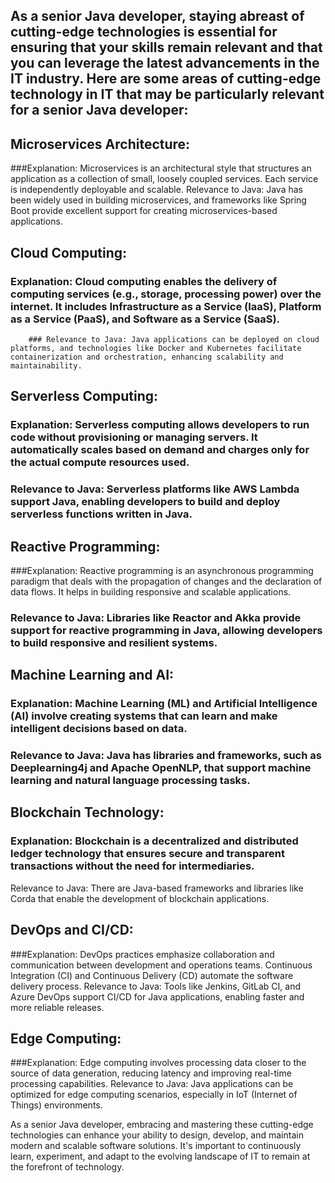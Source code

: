 ## As a senior Java developer, staying abreast of cutting-edge technologies is essential for ensuring that your skills remain relevant and that you can leverage the latest advancements in the IT industry. Here are some areas of cutting-edge technology in IT that may be particularly relevant for a senior Java developer:

   ## Microservices Architecture:
   
   ###Explanation:
   Microservices is an architectural style that structures an application as a collection of small, loosely coupled services. Each service is independently deployable and scalable.
        Relevance to Java: Java has been widely used in building microservices, and frameworks like Spring Boot provide excellent support for creating microservices-based applications.

   ## Cloud Computing:
   ### Explanation: Cloud computing enables the delivery of computing services (e.g., storage, processing power) over the internet. It includes Infrastructure as a Service (IaaS), Platform as a Service (PaaS), and Software as a Service (SaaS).
        ### Relevance to Java: Java applications can be deployed on cloud platforms, and technologies like Docker and Kubernetes facilitate containerization and orchestration, enhancing scalability and maintainability.

   ## Serverless Computing:
   ### Explanation: Serverless computing allows developers to run code without provisioning or managing servers. It automatically scales based on demand and charges only for the actual compute resources used.
   ### Relevance to Java: Serverless platforms like AWS Lambda support Java, enabling developers to build and deploy serverless functions written in Java.

   ## Reactive Programming:
   ###Explanation: Reactive programming is an asynchronous programming paradigm that deals with the propagation of changes and the declaration of data flows. It helps in building responsive and scalable applications.
   ### Relevance to Java: Libraries like Reactor and Akka provide support for reactive programming in Java, allowing developers to build responsive and resilient systems.

   ## Machine Learning and AI:
   ### Explanation: Machine Learning (ML) and Artificial Intelligence (AI) involve creating systems that can learn and make intelligent decisions based on data.
   ### Relevance to Java: Java has libraries and frameworks, such as Deeplearning4j and Apache OpenNLP, that support machine learning and natural language processing tasks.

   ## Blockchain Technology:
   ### Explanation: Blockchain is a decentralized and distributed ledger technology that ensures secure and transparent transactions without the need for intermediaries.
   Relevance to Java: There are Java-based frameworks and libraries like Corda that enable the development of blockchain applications.

   ## DevOps and CI/CD:
   ###Explanation: DevOps practices emphasize collaboration and communication between development and operations teams. Continuous Integration (CI) and Continuous Delivery (CD) automate the software delivery process.
        Relevance to Java: Tools like Jenkins, GitLab CI, and Azure DevOps support CI/CD for Java applications, enabling faster and more reliable releases.

   ## Edge Computing:
   ###Explanation: Edge computing involves processing data closer to the source of data generation, reducing latency and improving real-time processing capabilities.
        Relevance to Java: Java applications can be optimized for edge computing scenarios, especially in IoT (Internet of Things) environments.

As a senior Java developer, embracing and mastering these cutting-edge technologies can enhance your ability to design, develop, and maintain modern and scalable software solutions. It's important to continuously learn, experiment, and adapt to the evolving landscape of IT to remain at the forefront of technology.
